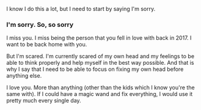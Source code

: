 I know I do this a lot, but I need to start by saying I'm sorry.
### I'm sorry.  So, so sorry

I miss you.  I miss being the person that you fell in love with back in 2017.
I want to be back home with you.
  
But I'm scared.  I'm currently scared of my own head and my feelings to be able to think properly and help myself in the best way possible.  And that is why I say that I need to be able to focus on fixing my own head before anything else.  
  
I love you.  More than anything (other than the kids which I know you're the same with).
If I could have a magic wand and fix everything, I would use it pretty much every single day.
